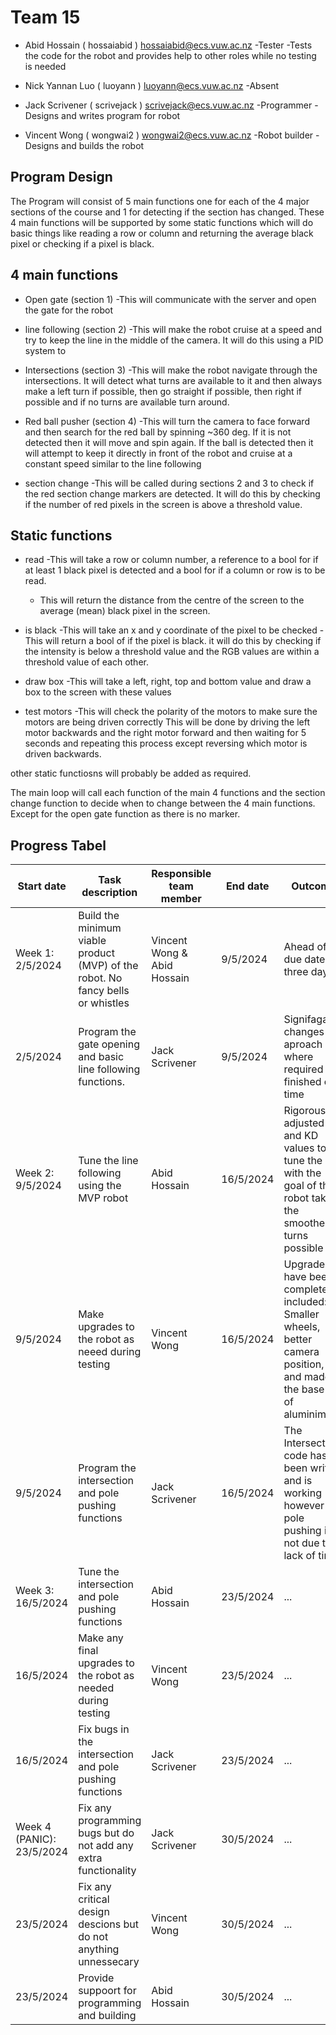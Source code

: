 Team 15 
=======

- Abid Hossain ( hossaiabid ) hossaiabid@ecs.vuw.ac.nz          -Tester
    -Tests the code for the robot and provides help to other roles while no testing is needed

- Nick Yannan Luo ( luoyann ) luoyann@ecs.vuw.ac.nz             -Absent

- Jack Scrivener ( scrivejack ) scrivejack@ecs.vuw.ac.nz        -Programmer
    -Designs and writes program for robot

- Vincent Wong ( wongwai2 ) wongwai2@ecs.vuw.ac.nz              -Robot builder
    -Designs and builds the robot




Program Design
-----------

The Program will consist of 5 main functions one for each of the 4 major sections of the course and 1 for detecting if
the section has changed. These 4 main functions will be supported by some static functions which will do basic things
like reading a row or column and returning the average black pixel or checking if a pixel is black.

4 main functions 
-----------

- Open gate (section 1)
    -This will communicate with the server and open the gate for the robot

- line following (section 2)
    -This will make the robot cruise at a speed and try to keep the line in the middle of the camera. It will
     do this using a PID system to 

- Intersections  (section 3)
    -This will make the robot navigate through the intersections. It will detect what turns are
     available to it and then always make a left turn if possible, then go straight if possible, then
     right if possible and if no turns are available turn around.

- Red ball pusher (section 4)
    -This will turn the camera to face forward and then search for the red ball by spinning ~360 deg. If it is
     not detected then it will move and spin again. If the ball is detected then it will attempt to keep it 
     directly in front of the robot and cruise at a constant speed similar to the line following

- section change
    -This will be called during sections 2 and 3 to check if the red section change markers are detected.
     It will do this by checking if the number of red pixels in the screen is above a threshold value.

Static functions
-----------

- read 
    -This will take a row or column number, a reference to a bool for if at least 1 black pixel is detected and a bool
     for if a column or row is to be read. 
    - This will return the distance from the centre of the screen to the average (mean) black pixel in the screen.

- is black 
    -This will take an x and y coordinate of the pixel to be checked
    -This will return a bool of if the pixel is black. it will do this by checking if the intensity is below a threshold
     value and the RGB values are within a threshold value of each other. 

- draw box 
    -This will take a left, right, top and bottom value and draw a box to the screen with these values

- test motors
    -This will check the polarity of the motors to make sure the motors are being driven correctly
     This will be done by driving the left motor backwards and the right motor forward and then waiting for 5 seconds
     and repeating this process except reversing which motor is driven backwards.

other static functiosns will probably be added as required. 

The main loop will call each function of the main 4 functions and the section change function to decide when
to change between the 4 main functions. Except for the open gate function as there is no marker.



Progress Tabel
-----------

| Start date | Task description | Responsible team member | End date | Outcome |
| ------ | ------ | ------ | ------ | ------ |
| Week 1: 2/5/2024| Build the minimum viable product (MVP) of the robot. No fancy bells or whistles| Vincent Wong & Abid Hossain| 9/5/2024| Ahead of due date by three days|
| 2/5/2024|Program the gate opening and basic line following functions.|Jack Scrivener|9/5/2024|Signifagant changes to aproach where required but finished on time|
| Week 2: 9/5/2024|Tune the line following using the MVP robot|Abid Hossain| 16/5/2024|Rigorously adjusted KP and KD values to tune the PID with the goal of the robot taking the smoothest turns possible|
| 9/5/2024|Make upgrades to the robot as neeed during testing| Vincent Wong|16/5/2024 |Upgrades have been completed it included: Smaller wheels, better camera position, and made the base out of aluminimium|
| 9/5/2024|Program the intersection and pole pushing functions |Jack Scrivener |16/5/2024 |The Intersection code has been written and is working however the pole pushing is not due to lack of time|
| Week 3: 16/5/2024|Tune the intersection and pole pushing functions| Abid Hossain| 23/5/2024|...|
| 16/5/2024|Make any final upgrades to the robot as needed during testing|Vincent Wong| 23/5/2024|...|
| 16/5/2024|Fix bugs in the intersection and pole pushing functions|Jack Scrivener| 23/5/2024|...|
| Week 4 (PANIC): 23/5/2024|Fix any programming bugs but do not add any extra functionality|Jack Scrivener| 30/5/2024|...|
| 23/5/2024|Fix any critical design descions but do not anything unnessecary|Vincent Wong| 30/5/2024|...|
| 23/5/2024|Provide suppoort for programming and building|Abid Hossain| 30/5/2024|...|
